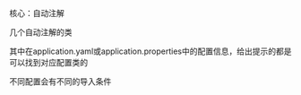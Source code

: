 核心：自动注解

几个自动注解的类

其中在application.yaml或application.properties中的配置信息，给出提示的都是可以找到对应配置类的

不同配置会有不同的导入条件



